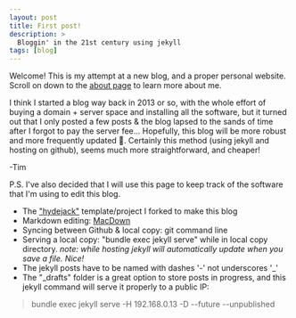 ```yaml
---
layout: post
title: First post!
description: >
  Bloggin' in the 21st century using jekyll
tags: [blog]
---
```


Welcome! This is my attempt at a new blog, and a proper personal website. Scroll on down to the [about page](https://photocyte.github.io/about/) to learn more about me. 

I think I started a blog way back in 2013 or so, with the whole effort of buying a domain + server space and installing all the software, but it turned out that I only posted a few posts & the blog lapsed to the sands of time after I forgot to pay the server fee...  Hopefully, this blog will be more robust and more frequently updated 🙂. Certainly this method (using jekyll and hosting on github), seems much more straightforward, and cheaper!

-Tim

P.S. I've also decided that I will use this page to keep track of the software that I'm using to edit this blog.

* The ["hydejack"](https://github.com/qwtel/hydejack) template/project I forked to make this blog
* Markdown editing: [MacDown](http://macdown.uranusjr.com)
* Syncing between Github & local copy: git command line
* Serving a local copy: "bundle exec jekyll serve" while in local copy directory. *note: while hosting jekyll will automatically update when you save a file. Nice!*
* The jekyll posts have to be named with dashes '-' not underscores '_'
* The "_drafts" folder is a great option to store posts in progress, and this jekyll command will serve it properly to a public IP: 
>bundle exec jekyll serve -H 192.168.0.13 -D --future --unpublished

